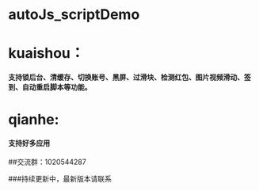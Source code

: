 # autoJs_scriptDemo

# kuaishou：
#### 支持锁后台、清缓存、切换账号、黑屏、过滑块、检测红包、图片视频滑动、签到、自动重启脚本等功能。

# qianhe:
#### 支持好多应用


##交流群：1020544287

###持续更新中，最新版本请联系
